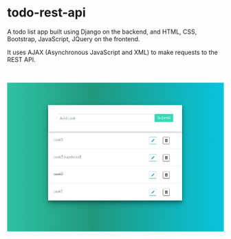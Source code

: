 # todo-rest-api

A todo list app built using Django on the backend, and HTML, CSS, Bootstrap, JavaScript, JQuery on the frontend.

It uses AJAX (Asynchronous JavaScript and XML) to make requests to the REST API.

<br>
<p align="center">
  <img src="todo_rest_api.PNG"><br>
</p>